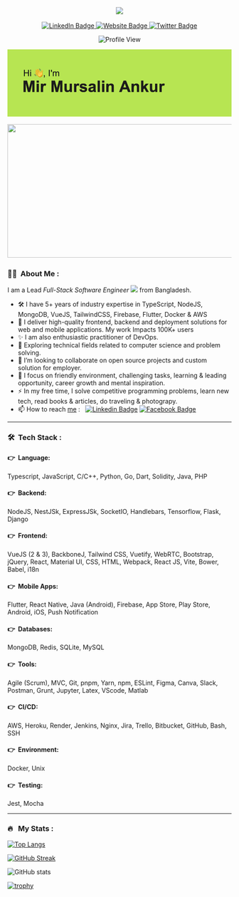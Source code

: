 <p align="center">
  <img src="https://media.giphy.com/media/jdPMeyv9rn0hZHh8n9/giphy.gif" width="100"/>
</p>

<div id="badges" align="center">
  <a href="https://www.linkedin.com/in/mir-mursalin-ankur">
    <img src="https://img.shields.io/badge/LinkedIn-blue?style=for-the-badge&logo=linkedin&logoColor=white" alt="LinkedIn Badge"/>
  </a>
  <a href="https://encryptioner.github.io">
    <img src="https://img.shields.io/badge/Website-black?logo=GitHub&logoColor=white&style=for-the-badge" alt="Website Badge"/>
  </a>
  <a href="https://twitter.com/AnkurMursalin">
    <img src="https://img.shields.io/badge/Twitter-blue?style=for-the-badge&logo=twitter&logoColor=white" alt="Twitter Badge"/>
  </a>
</div>


<p align="center">
  <img src="https://komarev.com/ghpvc/?username=encryptioner&style=flat-square&color=blue" alt="Profile View"/>
</p>

<p align="center">
  <a href="https://encryptioner.github.io">
    <img src="./assets/readme-header.png" width="600"/>
  </a>
</p>

<p align="center">
  <img src="https://media.giphy.com/media/dWesBcTLavkZuG35MI/giphy.gif" width="600" height="300" />
</p>

### :man_technologist: &nbsp;About Me :

I am a Lead _Full-Stack Software Engineer_ <img src="https://media.giphy.com/media/WUlplcMpOCEmTGBtBW/giphy.gif" width="30"/> from Bangladesh.

- 🛠 I have 5+ years of industry expertise in TypeScript, NodeJS, MongoDB, VueJS, TailwindCSS, Firebase, Flutter, Docker & AWS
- 🔭 I deliver high-quality frontend, backend and deployment solutions for web and mobile applications. My work Impacts 100K+ users
- ✨ I am also enthusiastic practitioner of DevOps.
- 🌱 Exploring technical fields related to computer science and problem solving.
- 👯 I’m looking to collaborate on open source projects and custom solution for employer.
- 🤔 I focus on friendly environment, challenging tasks, learning & leading opportunity, career growth and mental inspiration.
- ⚡ In my free time, I solve competitive programming problems, learn new tech, read books & articles, do traveling & photograpy.
- 📫 How to reach [me](https://encryptioner.github.io) : &nbsp; [![Linkedin Badge](https://img.shields.io/badge/-ankur-blue?style=flat&logo=Linkedin&logoColor=white)](https://www.linkedin.com/in/mir-mursalin-ankur) [![Facebook Badge](https://img.shields.io/badge/-ankur-blue?style=flat&logo=Facebook&logoColor=white)](https://www.facebook.com/mir.ankur)

---



### 🛠 &nbsp;Tech Stack :

#### :point_right: &nbsp;Language:

Typescript, JavaScript, C/C++, Python, Go, Dart, Solidity, Java, PHP

#### :point_right: &nbsp;Backend:

NodeJS, NestJSk, ExpressJSk, SocketIO, Handlebars, Tensorflow, Flask, Django

#### :point_right: &nbsp;Frontend:

VueJS (2 & 3), BackboneJ, Tailwind CSS, Vuetify, WebRTC, Bootstrap, jQuery, React, Material UI, CSS, HTML, Webpack, React JS, Vite, Bower, Babel, i18n

#### :point_right: &nbsp;Mobile Apps:

Flutter, React Native, Java (Android), Firebase, App Store, Play Store, Android, iOS, Push Notification

#### :point_right: &nbsp;Databases:

MongoDB, Redis, SQLite, MySQL

#### :point_right: &nbsp;Tools:

Agile (Scrum), MVC, Git, pnpm, Yarn, npm, ESLint, Figma, Canva, Slack, Postman, Grunt, Jupyter, Latex, VScode, Matlab

#### :point_right: &nbsp;CI/CD:

AWS, Heroku, Render, Jenkins, Nginx, Jira, Trello, Bitbucket, GitHub, Bash, SSH

#### :point_right: &nbsp;Environment:

Docker, Unix

#### :point_right: &nbsp;Testing:

Jest, Mocha


---

### 🔥 &nbsp; My Stats :

[![Top Langs](https://github-readme-stats.vercel.app/api/top-langs/?username=encryptioner&layout=compact&theme=vision-friendly-dark)](https://github.com/encryptioner/github-readme-stats)

[![GitHub Streak](http://github-readme-streak-stats.herokuapp.com?user=encryptioner&theme=dark&background=000000)](https://git.io/streak-stats)

![GitHub stats](https://github-readme-stats.vercel.app/api?username=encryptioner&show_icons=true&theme=radical&count_private=true)

[![trophy](https://github-profile-trophy.vercel.app/?username=encryptioner&theme=onedark)](https://github.com/encryptioner/github-profile-trophy)
